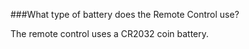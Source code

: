###What type of battery does the Remote Control use?

The remote control uses a CR2032 coin battery.
